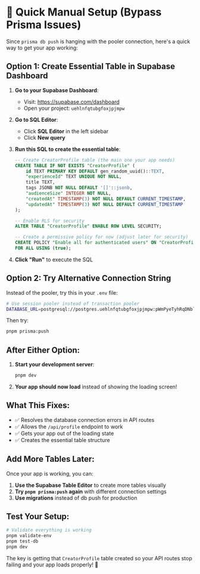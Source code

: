 # 🚀 Quick Manual Setup (Bypass Prisma Issues)

Since `prisma db push` is hanging with the pooler connection, here's a quick way to get your app working:

## Option 1: Create Essential Table in Supabase Dashboard

1. **Go to your Supabase Dashboard**:
   - Visit: https://supabase.com/dashboard
   - Open your project: `uehlnfqtubgfoxjpjmpw`

2. **Go to SQL Editor**:
   - Click **SQL Editor** in the left sidebar
   - Click **New query**

3. **Run this SQL to create the essential table**:
   ```sql
   -- Create CreatorProfile table (the main one your app needs)
   CREATE TABLE IF NOT EXISTS "CreatorProfile" (
       id TEXT PRIMARY KEY DEFAULT gen_random_uuid()::TEXT,
       "experienceId" TEXT UNIQUE NOT NULL,
       title TEXT,
       tags JSONB NOT NULL DEFAULT '[]'::jsonb,
       "audienceSize" INTEGER NOT NULL,
       "createdAt" TIMESTAMP(3) NOT NULL DEFAULT CURRENT_TIMESTAMP,
       "updatedAt" TIMESTAMP(3) NOT NULL DEFAULT CURRENT_TIMESTAMP
   );

   -- Enable RLS for security
   ALTER TABLE "CreatorProfile" ENABLE ROW LEVEL SECURITY;

   -- Create a permissive policy for now (adjust later for security)
   CREATE POLICY "Enable all for authenticated users" ON "CreatorProfile" 
   FOR ALL USING (true);
   ```

4. **Click "Run"** to execute the SQL

## Option 2: Try Alternative Connection String

Instead of the pooler, try this in your `.env` file:
```bash
# Use session pooler instead of transaction pooler
DATABASE_URL=postgresql://postgres.uehlnfqtubgfoxjpjmpw:pWmPyeTyhRqDNbl7@aws-1-us-east-1.pooler.supabase.com:5432/postgres
```

Then try:
```bash
pnpm prisma:push
```

## After Either Option:

1. **Start your development server**:
   ```bash
   pnpm dev
   ```

2. **Your app should now load** instead of showing the loading screen!

## What This Fixes:

- ✅ Resolves the database connection errors in API routes
- ✅ Allows the `/api/profile` endpoint to work
- ✅ Gets your app out of the loading state
- ✅ Creates the essential table structure

## Add More Tables Later:

Once your app is working, you can:

1. **Use the Supabase Table Editor** to create more tables visually
2. **Try `pnpm prisma:push` again** with different connection settings
3. **Use migrations** instead of db push for production

## Test Your Setup:

```bash
# Validate everything is working
pnpm validate-env
pnpm test-db
pnpm dev
```

The key is getting that `CreatorProfile` table created so your API routes stop failing and your app loads properly! 🎉
